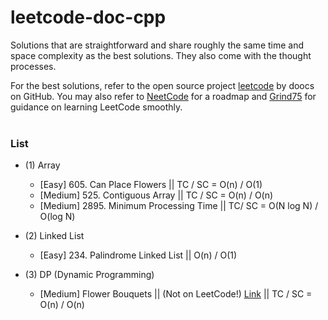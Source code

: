 # leetcode-doc-cpp
Solutions that are straightforward and share roughly the same time and space complexity as the best solutions. They also come with the thought processes.

For the best solutions, refer to the open source project <a href="https://github.com/doocs/leetcode/tree/main/solution">leetcode</a> by doocs on GitHub. You may also refer to <a href="https://neetcode.io/">NeetCode</a> for a roadmap and <a href="https://www.techinterviewhandbook.org/grind75">Grind75</a> for guidance on learning LeetCode smoothly.
<br><br>

### List 

- (1) Array
  - [Easy] 605. Can Place Flowers  ||  TC / SC = O(n) / O(1)
  - [Medium] 525. Contiguous Array  ||  TC / SC = O(n) / O(n)
  - [Medium] 2895. Minimum Processing Time  ||  TC/ SC = O(N log N) / O(log N)

- (2) Linked List
  - [Easy] 234. Palindrome Linked List  ||  O(n) / O(1)

- (3) DP (Dynamic Programming)
  - [Medium] Flower Bouquets || (Not on LeetCode!) [Link](https://leetcode.com/discuss/interview-question/365425/coinlist-oa-2019-nuclear-rods) || TC / SC = O(n) / O(n)